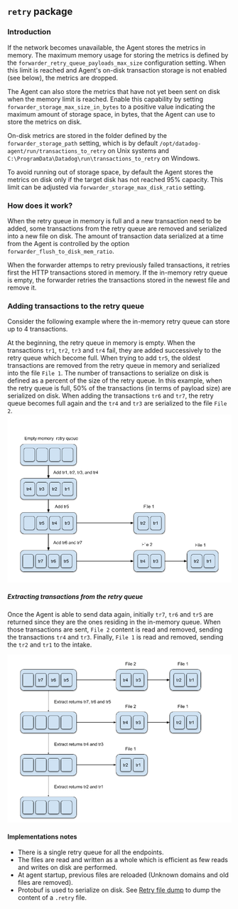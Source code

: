 ## `retry` package 
### Introduction

If the network becomes unavailable, the Agent stores the metrics in memory.
The maximum memory usage for storing the metrics is defined by the `forwarder_retry_queue_payloads_max_size` configuration setting. When this limit is reached and Agent's on-disk transaction storage is not enabled (see below), the metrics are dropped.

The Agent can also store the metrics that have not yet been sent on disk when the memory limit is reached.
Enable this capability by setting `forwarder_storage_max_size_in_bytes` to a positive value indicating the maximum amount of storage space, in bytes, that the Agent can use to store the metrics on disk.

On-disk metrics are stored in the folder defined by the `forwarder_storage_path` setting, which is by default `/opt/datadog-agent/run/transactions_to_retry` on Unix systems and `C:\ProgramData\Datadog\run\transactions_to_retry` on Windows.

To avoid running out of storage space, by default the Agent stores the metrics on disk only if the target disk has not reached 95% capacity. This limit can be adjusted via `forwarder_storage_max_disk_ratio` setting.

### How does it work?

When the retry queue in memory is full and a new transaction need to be added, some transactions from the retry queue are removed and serialized into a new file on disk. The amount of transaction data serialized at a time from the Agent is controlled by the option `forwarder_flush_to_disk_mem_ratio`.

When the forwarder attemps to retry previously failed transactions, it retries first the HTTP transactions stored in memory. If the in-memory retry queue is empty, the forwarder retries the transactions stored in the newest file and remove it.

### Adding transactions to the retry queue

Consider the following example where the in-memory retry queue can store up to 4 transactions.

At the beginning, the retry queue in memory is empty. When the transactions `tr1`, `tr2`, `tr3` and `tr4` fail, they are added successively to the retry queue which become full. When trying to add `tr5`, the oldest transactions are removed from the retry queue in memory and serialized into the file `File 1`. The number of transactions to serialize on disk is defined as a percent of the size of the retry queue. In this example, when the retry queue is full, 50% of the transactions (in terms of payload size) are serialized on disk. 
When adding the transactions `tr6` and `tr7`, the retry queue becomes full again and the `tr4` and `tr3` are serialized to the file `File 2`.
![Adding transactions to the retry queue](images/Enqueue.png)

##### Extracting transactions from the retry queue

Once the Agent is able to send data again, initially `tr7`, `tr6` and `tr5` are returned since they are the ones residing in the in-memory queue.
When those transactions are sent, `File 2` content is read and removed, sending the transactions `tr4` and `tr3`.
Finally, `File 1` is read and removed, sending the `tr2` and `tr1` to the intake.

![Removing transactions from the retry queue](images/Extract.png)

#### Implementations notes

* There is a single retry queue for all the endpoints.
* The files are read and written as a whole which is efficient as few reads and writes on disk are performed.
* At agent startup, previous files are reloaded (Unknown domains and old files are removed).
* Protobuf is used to serialize on disk. See [Retry file dump](https://github.com/DataDog/datadog-agent/blob/master/tools/retry_file_dump/README.md) to dump the content of a `.retry` file.
